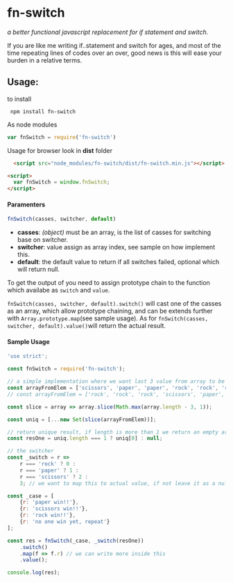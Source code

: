 # fn-switch
*a better functional javascript replacement for if statement and switch.*

If you are like me writing if..statement and switch for ages, and most of the time repeating lines of codes over an over, good news is this will ease your burden in a relative terms. 

## Usage:
to install

``` npm install fn-switch```

As node modules
```javascript
var fnSwitch = require('fn-switch')
```
Usage for browser look in **dist** folder
```html
  <script src="node_modules/fn-switch/dist/fn-switch.min.js"></script>

<script>
  var fnSwitch = window.fnSwitch;
</script>
```
#### Paramenters
```javascript
fnSwitch(casses, switcher, default)
```
- **casses**: *(object)* must be an array, is the list of casses for switching base on switcher.
- **switcher**: value assign as array index, see sample on how implement this.
- **default**: the default value to return if all switches failed, optional which will return null.

To get the output of you need to assign prototype chain to the function which availabe as ```switch``` and ```value```.

```fnSwitch(casses, switcher, default).switch()``` will cast one of the casses as an array, which allow prototype chaining, and can be extends further with ```Array.prototype.map```(see sample usage). As for ```fnSwitch(casses, switcher, default).value()```will return the actual result.

#### Sample Usage

```javascript
'use strict';

const fnSwitch = require('fn-switch');

// a simple implementation where we want last 3 value from array to be the same
const arrayFromElem = ['scissors', 'paper', 'paper', 'rock', 'rock', 'rock'];
// const arrayFromElem = ['rock', 'rock', 'rock', 'scissors', 'paper', 'paper', 'paper'];

const slice = array => array.slice(Math.max(array.length - 3, 1));

const uniq = [...new Set(slice(arrayFromElem))];

// return unique result, if length is more than 1 we return an empty array
const resOne = uniq.length === 1 ? uniq[0] : null;

// the switcher
const _switch = r =>
    r === 'rock' ? 0 : 
    r === 'paper' ? 1 : 
    r === 'scissors' ? 2 : 
    3; // we want to map this to actual value, if not leave it as a null

const _case = [
    {r: 'paper win!!'},
    {r: 'scissors win!!'},
    {r: 'rock win!!'},
    {r: 'no one win yet, repeat'}
];

const res = fnSwitch(_case, _switch(resOne))
    .switch()
    .map(f => f.r) // we can write more inside this
    .value();

console.log(res);
```
